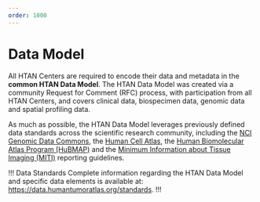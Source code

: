 ```yaml
---
order: 1000
---
```


# Data Model

All HTAN Centers are required to encode their data and metadata in the **common HTAN Data Model**. The HTAN Data Model was created via a community Request for Comment (RFC) process, with participation from all HTAN Centers, and covers clinical data, biospecimen data, genomic data and spatial profiling data.

As much as possible, the HTAN Data Model leverages previously defined data standards across the scientific research community, including the [NCI Genomic Data Commons](https://gdc.cancer.gov/), the [Human Cell Atlas](https://www.humancellatlas.org/), the [Human Biomolecular Atlas Program (HuBMAP)](https://hubmapconsortium.org/) and the [Minimum Information about Tissue Imaging (MITI)](https://www.miti-consortium.org/) reporting guidelines.

!!! Data Standards
Complete information regarding the HTAN Data Model and specific data elements is available at: https://data.humantumoratlas.org/standards.
!!!
